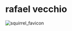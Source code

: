 # rafael vecchio
![squirrel_favicon](https://user-images.githubusercontent.com/88065866/127246967-e762dc5b-1e4f-4055-a2b9-fd259131556a.png)
